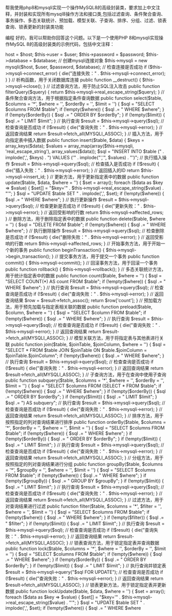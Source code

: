 帮我使用php8和mysqli实现一个操作MySQL8的高级封装类，要求加上中文注释，并封装和实现所有mysql8操作方法和接口类,包括过滤查询、条件聚合查询、事务操作、多态关联统计、预加载、模型关联、子查询、排序、分组、过滤、锁表查询、锁表更新的封装类功能


编程
好的，我可以帮助你回答这个问题。以下是一个使用PHP 8和mysqli实现操作MySQL 8的高级封装类的示例代码，包括中文注释：

<?php

// 定义一个MySQL 8的高级封装类
class MySQLiDB {
  
  // 数据库主机地址
  private $host;
  
  // 数据库用户名
  private $user;
  
  // 数据库密码
  private $password;
  
  // 数据库名称
  private $database;
  
  // mysqli连接对象
  private $mysqli;
  
  // 构造函数，用于初始化数据库连接
  public function __construct($host, $user, $password, $database) {
    $this->host = $host;
    $this->user = $user;
    $this->password = $password;
    $this->database = $database;
    
    // 创建mysqli连接对象
    $this->mysqli = new mysqli($host, $user, $password, $database);
    
    // 检查连接是否成功
    if ($this->mysqli->connect_error) {
      die("连接失败：" . $this->mysqli->connect_error);
    }
  }
  
  // 析构函数，用于关闭数据库连接
  public function __destruct() {
    $this->mysqli->close();
  }
  
  // 过滤查询方法，用于防止SQL注入攻击
  public function filterQuery($query) {
    return $this->mysqli->real_escape_string($query);
  }
  
  // 条件聚合查询方法，用于根据指定条件查询数据
  public function select($table, $columns = '*', $where = '', $orderBy = '', $limit = '') {
    $sql = "SELECT $columns FROM $table";
    
    if (!empty($where)) {
      $sql .= " WHERE $where";
    }
    
    if (!empty($orderBy)) {
      $sql .= " ORDER BY $orderBy";
    }
    
    if (!empty($limit)) {
      $sql .= " LIMIT $limit";
    }
    
    // 执行查询
    $result = $this->mysqli->query($sql);
    
    // 检查查询是否成功
    if (!$result) {
      die("查询失败：" . $this->mysqli->error);
    }
    
    // 返回查询结果
    return $result->fetch_all(MYSQLI_ASSOC);
  }
  
  // 插入方法，用于向指定表中插入数据
  public function insert($table, $data) {
    $keys = array_keys($data);
    $values = array_map(array($this->mysqli, 'real_escape_string'), array_values($data));
    
    $sql = "INSERT INTO $table (" . implode(',', $keys) . ") VALUES ('" . implode("','", $values) . "')";
    
    // 执行插入操作
    $result = $this->mysqli->query($sql);
    
    // 检查插入是否成功
    if (!$result) {
      die("插入失败：" . $this->mysqli->error);
    }
    
    // 返回插入的ID
    return $this->mysqli->insert_id;
  }
  
  // 更新方法，用于更新指定表中的数据
  public function update($table, $data, $where = '') {
    $set = array();
    
    foreach ($data as $key => $value) {
      $set[] = "$key='" . $this->mysqli->real_escape_string($value) . "'";
    }
    
    $sql = "UPDATE $table SET " . implode(',', $set);
    
    if (!empty($where)) {
      $sql .= " WHERE $where";
    }
    
    // 执行更新操作
    $result = $this->mysqli->query($sql);
    
    // 检查更新是否成功
    if (!$result) {
      die("更新失败：" . $this->mysqli->error);
    }
    
    // 返回受影响的行数
    return $this->mysqli->affected_rows;
  }
  
  // 删除方法，用于删除指定表中的数据
  public function delete($table, $where = '') {
    $sql = "DELETE FROM $table";
    
    if (!empty($where)) {
      $sql .= " WHERE $where";
    }
    
    // 执行删除操作
    $result = $this->mysqli->query($sql);
    
    // 检查删除是否成功
    if (!$result) {
      die("删除失败：" . $this->mysqli->error);
    }
    
    // 返回受影响的行数
    return $this->mysqli->affected_rows;
  }
  
  // 开始事务方法，用于开始一个新的事务
  public function beginTransaction() {
    $this->mysqli->begin_transaction();
  }
  
  // 提交事务方法，用于提交一个事务
  public function commit() {
    $this->mysqli->commit();
  }
  
  // 回滚事务方法，用于回滚一个事务
  public function rollback() {
    $this->mysqli->rollback();
  }
  
  // 多态关联统计方法，用于统计指定表中的数据
  public function count($table, $where = '') {
    $sql = "SELECT COUNT(*) AS count FROM $table";
    
    if (!empty($where)) {
      $sql .= " WHERE $where";
    }
    
    // 执行查询
    $result = $this->mysqli->query($sql);
    
    // 检查查询是否成功
    if (!$result) {
      die("查询失败：" . $this->mysqli->error);
    }
    
    // 返回查询结果
    $row = $result->fetch_assoc();
    return $row['count'];
  }
  
  // 预加载方法，用于预先加载与指定表相关联的数据
  public function preload($table, $column, $where = '') {
    $sql = "SELECT $column FROM $table";
    
    if (!empty($where)) {
      $sql .= " WHERE $where";
    }
    
    // 执行查询
    $result = $this->mysqli->query($sql);
    
    // 检查查询是否成功
    if (!$result) {
      die("查询失败：" . $this->mysqli->error);
    }
    
    // 返回查询结果
    return $result->fetch_all(MYSQLI_ASSOC);
  }
  
  // 模型关联方法，用于将指定表与其他表进行关联
  public function join($table, $joinTable, $joinColumn, $where = '') {
    $sql = "SELECT * FROM $table JOIN $joinTable ON $table.$joinColumn = $joinTable.$joinColumn";
    
    if (!empty($where)) {
      $sql .= " WHERE $where";
    }
    
    // 执行查询
    $result = $this->mysqli->query($sql);
    
    // 检查查询是否成功
    if (!$result) {
      die("查询失败：" . $this->mysqli->error);
    }
    
    // 返回查询结果
    return $result->fetch_all(MYSQLI_ASSOC);
  }
  
  // 子查询方法，用于在查询中使用子查询
  public function subquery($table, $columns = '*', $where = '', $orderBy = '', $limit = '') {
    $sql = "SELECT $columns FROM (SELECT * FROM $table";
    
    if (!empty($where)) {
      $sql .= " WHERE $where";
    }
    
    if (!empty($orderBy)) {
      $sql .= " ORDER BY $orderBy";
    }
    
    if (!empty($limit)) {
      $sql .= " LIMIT $limit";
    }
    
    $sql .= ") AS subquery";
    
    // 执行查询
    $result = $this->mysqli->query($sql);
    
    // 检查查询是否成功
    if (!$result) {
      die("查询失败：" . $this->mysqli->error);
    }
    
    // 返回查询结果
    return $result->fetch_all(MYSQLI_ASSOC);
  }
  
  // 排序方法，用于按照指定的列对查询结果进行排序
  public function orderBy($table, $columns = '*', $orderBy = '', $where = '', $limit = '') {
    $sql = "SELECT $columns FROM $table";
    
    if (!empty($where)) {
      $sql .= " WHERE $where";
    }
    
    if (!empty($orderBy)) {
      $sql .= " ORDER BY $orderBy";
    }
    
    if (!empty($limit)) {
      $sql .= " LIMIT $limit";
    }
    
    // 执行查询
    $result = $this->mysqli->query($sql);
    
    // 检查查询是否成功
    if (!$result) {
      die("查询失败：" . $this->mysqli->error);
    }
    
    // 返回查询结果
    return $result->fetch_all(MYSQLI_ASSOC);
  }
  
  // 分组方法，用于按照指定的列对查询结果进行分组
  public function groupBy($table, $columns = '*', $groupBy = '', $where = '', $limit = '') {
    $sql = "SELECT $columns FROM $table";
    
    if (!empty($where)) {
      $sql .= " WHERE $where";
    }
    
    if (!empty($groupBy)) {
      $sql .= " GROUP BY $groupBy";
    }
    
    if (!empty($limit)) {
      $sql .= " LIMIT $limit";
    }
    
    // 执行查询
    $result = $this->mysqli->query($sql);
    
    // 检查查询是否成功
    if (!$result) {
      die("查询失败：" . $this->mysqli->error);
    }
    
    // 返回查询结果
    return $result->fetch_all(MYSQLI_ASSOC);
  }
  
  // 过滤方法，用于对查询结果进行过滤
  public function filter($table, $columns = '*', $filter = '', $where = '', $limit = '') {
    $sql = "SELECT $columns FROM $table";
    
    if (!empty($where)) {
      $sql .= " WHERE $where";
    }
    
    if (!empty($filter)) {
      $sql .= " $filter";
    }
    
    if (!empty($limit)) {
      $sql .= " LIMIT $limit";
    }
    
    // 执行查询
    $result = $this->mysqli->query($sql);
    
    // 检查查询是否成功
    if (!$result) {
      die("查询失败：" . $this->mysqli->error);
    }
    
    // 返回查询结果
    return $result->fetch_all(MYSQLI_ASSOC);
  }
  
  // 锁表查询方法，用于锁定指定表并查询数据
  public function lock($table, $columns = '*', $where = '', $orderBy = '', $limit = '') {
    $sql = "SELECT $columns FROM $table";
    
    if (!empty($where)) {
      $sql .= " WHERE $where";
    }
    
    if (!empty($orderBy)) {
      $sql .= " ORDER BY $orderBy";
    }
    
    if (!empty($limit)) {
      $sql .= " LIMIT $limit";
    }
    
    // 执行查询并锁定表
    $result = $this->mysqli->query("$sql FOR UPDATE");
    
    // 检查查询是否成功
    if (!$result) {
      die("查询失败：" . $this->mysqli->error);
    }
    
    // 返回查询结果
    return $result->fetch_all(MYSQLI_ASSOC);
  }
  
  // 锁表更新方法，用于锁定指定表并更新数据
  public function lockUpdate($table, $data, $where = '') {
    $set = array();
    
    foreach ($data as $key => $value) {
      $set[] = "$key='" . $this->mysqli->real_escape_string($value) . "'";
    }
    
    $sql = "UPDATE $table SET " . implode(',', $set);
    
    if (!empty($where)) {
      $sql .= " WHERE $where